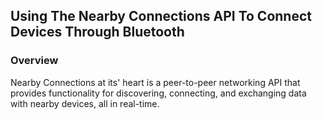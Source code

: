 
## Using The Nearby Connections API To Connect Devices Through Bluetooth
### Overview
Nearby Connections at its' heart is a peer-to-peer networking API that provides functionality for discovering, connecting, and exchanging data with nearby devices, all in real-time. 
